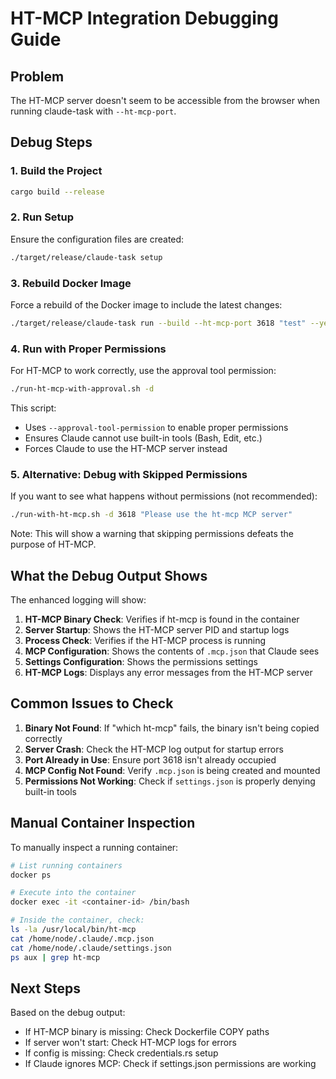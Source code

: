 # HT-MCP Integration Debugging Guide

## Problem
The HT-MCP server doesn't seem to be accessible from the browser when running claude-task with `--ht-mcp-port`.

## Debug Steps

### 1. Build the Project
```bash
cargo build --release
```

### 2. Run Setup
Ensure the configuration files are created:
```bash
./target/release/claude-task setup
```

### 3. Rebuild Docker Image
Force a rebuild of the Docker image to include the latest changes:
```bash
./target/release/claude-task run --build --ht-mcp-port 3618 "test" --yes
```

### 4. Run with Proper Permissions
For HT-MCP to work correctly, use the approval tool permission:
```bash
./run-ht-mcp-with-approval.sh -d
```

This script:
- Uses `--approval-tool-permission` to enable proper permissions
- Ensures Claude cannot use built-in tools (Bash, Edit, etc.)
- Forces Claude to use the HT-MCP server instead

### 5. Alternative: Debug with Skipped Permissions
If you want to see what happens without permissions (not recommended):
```bash
./run-with-ht-mcp.sh -d 3618 "Please use the ht-mcp MCP server"
```

Note: This will show a warning that skipping permissions defeats the purpose of HT-MCP.

## What the Debug Output Shows

The enhanced logging will show:
1. **HT-MCP Binary Check**: Verifies if ht-mcp is found in the container
2. **Server Startup**: Shows the HT-MCP server PID and startup logs
3. **Process Check**: Verifies if the HT-MCP process is running
4. **MCP Configuration**: Shows the contents of `.mcp.json` that Claude sees
5. **Settings Configuration**: Shows the permissions settings
6. **HT-MCP Logs**: Displays any error messages from the HT-MCP server

## Common Issues to Check

1. **Binary Not Found**: If "which ht-mcp" fails, the binary isn't being copied correctly
2. **Server Crash**: Check the HT-MCP log output for startup errors
3. **Port Already in Use**: Ensure port 3618 isn't already occupied
4. **MCP Config Not Found**: Verify `.mcp.json` is being created and mounted
5. **Permissions Not Working**: Check if `settings.json` is properly denying built-in tools

## Manual Container Inspection

To manually inspect a running container:
```bash
# List running containers
docker ps

# Execute into the container
docker exec -it <container-id> /bin/bash

# Inside the container, check:
ls -la /usr/local/bin/ht-mcp
cat /home/node/.claude/.mcp.json
cat /home/node/.claude/settings.json
ps aux | grep ht-mcp
```

## Next Steps

Based on the debug output:
- If HT-MCP binary is missing: Check Dockerfile COPY paths
- If server won't start: Check HT-MCP logs for errors
- If config is missing: Check credentials.rs setup
- If Claude ignores MCP: Check if settings.json permissions are working